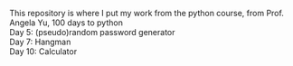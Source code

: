 This repository is where I put my work from the python course, from Prof. Angela Yu, 100 days to python <br>
Day 5: (pseudo)random password generator<br>
Day 7: Hangman <br>
Day 10: Calculator <br>
